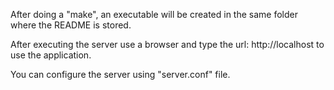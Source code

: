 After doing a "make", an executable will be created in the same folder where the README is stored.

After executing the server use a browser and type the url: http://localhost to use the application.

You can configure the server using "server.conf" file.

